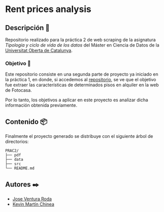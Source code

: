 # Rent prices analysis

## Descripción 🚀

Repositorio realizado para la práctica 2 de web scraping de la asignatura _Tipología y ciclo de vida de los datos_ del Máster en Ciencia de Datos de la [Universitat Oberta de Catalunya](https://www.uoc.edu/portal/en/index.html).

### Objetivo 🚀

Este repositorio consiste en una segunda parte de proyecto ya iniciado en la práctica 1, en donde, si accedemos al [repositorio](https://github.com/jvruoc/rent_prices), se ve que el objetivo fue extraer las características de determinados pisos en alquiler en la web de Fotocasa.

Por lo tanto, los objetivos a aplicar en este proyecto es analizar dicha información obtenida previamente.

## Contenido 📦

Finalmente el proyecto generado se distribuye con el siguiente árbol de directorios:

```
PRAC2/
├── pdf
├── data
├── src
└── README.md
```

## Autores ✒️

* [Jose Ventura Roda](https://www.linkedin.com/in/joseventuraroda/)
* [Kevin Martín Chinea](https://www.linkedin.com/in/kevmch/)
